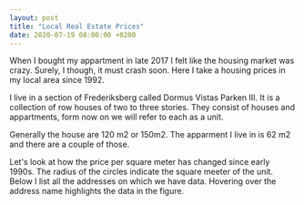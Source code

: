 ```yaml
---
layout: post
title: "Local Real Estate Prices"
date: 2020-07-19 08:00:00 +0200
---
```


When I bought my appartment in late 2017 I felt like the housing market was crazy. Surely, I though, it must crash soon. Here I take a housing prices in my local area since 1992. 

<head>
    <script src="https://d3js.org/d3.v4.min.js" charset="utf-8"></script>
</head>

I live in a section of Frederiksberg called Dormus Vistas Parken III. It is a collection of row houses of two to three stories. They consist of houses and appartments, form now on we will refer to each as a unit. 

Generally the house are 120 m2 or 150m2. The apparment I live in is 62 m2 and there are a couple of those.

Let's look at how the price per square meter has changed since early 1990s. The radius of the circles indicate the square meeter of the unit. Below I list all the addresses on which we have data. Hovering over the address name highlights the data in the figure.

<center>
    <div class="svg-container" id='square-meter-legend'></div>
</center>
<center>
    <div class="svg-container" id='sales-prices'></div>
</center>
<center>
    <div class="svg-container" id='addressesContainer'></div>
</center>



<link rel="stylesheet" href="/css/real-estate.css">
<script type='text/javascript' src='/js/real-estate/prices.js'></script>

